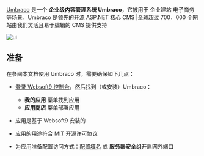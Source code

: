 [Umbraco](https://umbraco.com/) 是一个 **企业级内容管理系统 Umbraco**，它被用于 企业建站 电子商务  等场景。Umbraco 是领先的开源 ASP.NET 核心 CMS |全球超过 700，000 个网站由我们灵活且易于编辑的 CMS 提供支持


![ui](https://libs.websoft9.com/Websoft9/DocsPicture/zh/umbraco/umbraco-gui-websoft9.png)


## 准备

在参阅本文档使用 Umbraco 时，需要确保如下几点：

- [登录 Websoft9 控制台](./login-console)，然后找到（或安装）Umbraco：
  - **我的应用** 菜单找到应用 
  - **应用商店** 菜单部署应用

- 应用是基于 Websoft9 安装的


- 应用的用途符合 [MIT](https://opensource.org/licenses/MIT) 开源许可协议


- 为应用准备配置访问方式：[配置域名](./domain-set) 或 **服务器安全组**开启网外端口